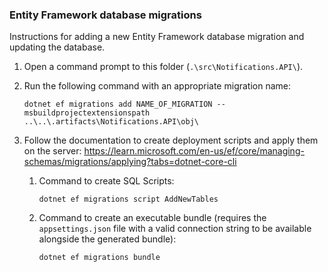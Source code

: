 ### Entity Framework database migrations

Instructions for adding a new Entity Framework database migration and updating the database.

1. Open a command prompt to this folder (`.\src\Notifications.API\`).

2. Run the following command with an appropriate migration name:

   `dotnet ef migrations add NAME_OF_MIGRATION --msbuildprojectextensionspath ..\..\.artifacts\Notifications.API\obj\`

3. Follow the documentation to create deployment scripts and apply them on the
   server: https://learn.microsoft.com/en-us/ef/core/managing-schemas/migrations/applying?tabs=dotnet-core-cli

    1. Command to create SQL Scripts:

       `dotnet ef migrations script AddNewTables`

    2. Command to create an executable bundle (requires the `appsettings.json` file with a valid connection string to be
       available alongside the generated bundle):

       `dotnet ef migrations bundle`
